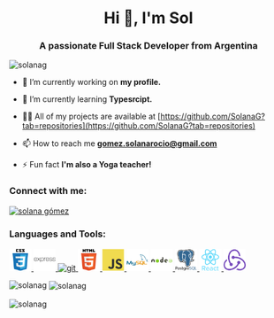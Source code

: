 <h1 align="center">Hi 👋, I'm Sol</h1>
<h3 align="center">A passionate Full Stack Developer from Argentina</h3>

<p align="left"> <img src="https://komarev.com/ghpvc/?username=solanag&label=Profile%20views&color=0e75b6&style=flat" alt="solanag" /> </p>

- 🔭 I’m currently working on **my profile.**

- 🌱 I’m currently learning **Typesrcipt.**

- 👨‍💻 All of my projects are available at [https://github.com/SolanaG?tab=repositories](https://github.com/SolanaG?tab=repositories)

- 📫 How to reach me **gomez.solanarocio@gmail.com**

- ⚡ Fun fact **I'm also a Yoga teacher!**

<h3 align="left">Connect with me:</h3>
<p align="left">
<a href="https://linkedin.com/in/solana-gómez-2b2204220" target="blank"><img align="center" src="https://raw.githubusercontent.com/rahuldkjain/github-profile-readme-generator/master/src/images/icons/Social/linked-in-alt.svg" alt="solana gómez" height="30" width="40" /></a>
</p>

<h3 align="left">Languages and Tools:</h3>
<p align="left"> <a href="https://www.w3schools.com/css/" target="_blank" rel="noreferrer"> <img src="https://raw.githubusercontent.com/devicons/devicon/master/icons/css3/css3-original-wordmark.svg" alt="css3" width="40" height="40"/> </a> <a href="https://expressjs.com" target="_blank" rel="noreferrer"> <img src="https://raw.githubusercontent.com/devicons/devicon/master/icons/express/express-original-wordmark.svg" alt="express" width="40" height="40"/> </a> <a href="https://git-scm.com/" target="_blank" rel="noreferrer"> <img src="https://www.vectorlogo.zone/logos/git-scm/git-scm-icon.svg" alt="git" width="40" height="40"/> </a> <a href="https://www.w3.org/html/" target="_blank" rel="noreferrer"> <img src="https://raw.githubusercontent.com/devicons/devicon/master/icons/html5/html5-original-wordmark.svg" alt="html5" width="40" height="40"/> </a> <a href="https://developer.mozilla.org/en-US/docs/Web/JavaScript" target="_blank" rel="noreferrer"> <img src="https://raw.githubusercontent.com/devicons/devicon/master/icons/javascript/javascript-original.svg" alt="javascript" width="40" height="40"/> </a> <a href="https://www.mysql.com/" target="_blank" rel="noreferrer"> <img src="https://raw.githubusercontent.com/devicons/devicon/master/icons/mysql/mysql-original-wordmark.svg" alt="mysql" width="40" height="40"/> </a> <a href="https://nodejs.org" target="_blank" rel="noreferrer"> <img src="https://raw.githubusercontent.com/devicons/devicon/master/icons/nodejs/nodejs-original-wordmark.svg" alt="nodejs" width="40" height="40"/> </a> <a href="https://www.postgresql.org" target="_blank" rel="noreferrer"> <img src="https://raw.githubusercontent.com/devicons/devicon/master/icons/postgresql/postgresql-original-wordmark.svg" alt="postgresql" width="40" height="40"/> </a> <a href="https://reactjs.org/" target="_blank" rel="noreferrer"> <img src="https://raw.githubusercontent.com/devicons/devicon/master/icons/react/react-original-wordmark.svg" alt="react" width="40" height="40"/> </a> <a href="https://redux.js.org" target="_blank" rel="noreferrer"> <img src="https://raw.githubusercontent.com/devicons/devicon/master/icons/redux/redux-original.svg" alt="redux" width="40" height="40"/> </a> </p>

<p><img align="left" src="https://github-readme-stats.vercel.app/api/top-langs?username=solanag&show_icons=true&locale=en&layout=compact" alt="solanag" /></p>

<p>&nbsp;<img align="center" src="https://github-readme-stats.vercel.app/api?username=solanag&show_icons=true&locale=en" alt="solanag" /></p>

<p><img align="center" src="https://github-readme-streak-stats.herokuapp.com/?user=solanag&" alt="solanag" /></p>
